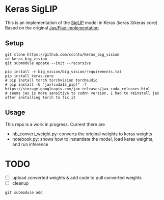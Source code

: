 # Keras SigLIP

This is an implementation of the [SigLIP](https://arxiv.org/abs/2303.15343) model in Keras (keras 3/keras core)
Based on the original [Jax/Flax implementation](https://github.com/google-research/big_vision/blob/main/big_vision/configs/proj/image_text/SigLIP_demo.ipynb)



## Setup
```
git clone https://github.com/cccntu/keras_big_vision
cd keras_big_vision
git submodule update --init --recursive

pip install -r big_vision/big_vision/requirements.txt
pip install keras-core
# pip install torch torchvision torchaudio
# pip install -U "jax[cuda12_pip]" -f https://storage.googleapis.com/jax-releases/jax_cuda_releases.html
# seems jax is more sensitive to cudnn version, I had to reinstall jax after installing torch to fix it
```

## Usage

This repo is a work in progress. Current there are
- nb_convert_weight.py: converts the original weights to keras weights
- notebook.py: shows how to instantiate the model, load keras weights, and run inference


# TODO
- [ ] upload converted weights & add code to pull converted weights
- [ ] cleanup

```
git submodule add
```